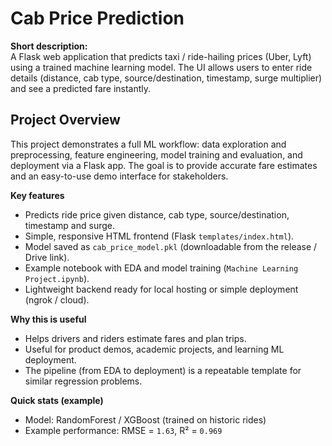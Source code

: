# Cab Price Prediction

**Short description:**  
A Flask web application that predicts taxi / ride-hailing prices (Uber, Lyft) using a trained machine learning model. The UI allows users to enter ride details (distance, cab type, source/destination, timestamp, surge multiplier) and see a predicted fare instantly.

## Project Overview
This project demonstrates a full ML workflow: data exploration and preprocessing, feature engineering, model training and evaluation, and deployment via a Flask app. The goal is to provide accurate fare estimates and an easy-to-use demo interface for stakeholders.

**Key features**
- Predicts ride price given distance, cab type, source/destination, timestamp and surge.
- Simple, responsive HTML frontend (Flask `templates/index.html`).
- Model saved as `cab_price_model.pkl` (downloadable from the release / Drive link).
- Example notebook with EDA and model training (`Machine Learning Project.ipynb`).
- Lightweight backend ready for local hosting or simple deployment (ngrok / cloud).

**Why this is useful**
- Helps drivers and riders estimate fares and plan trips.
- Useful for product demos, academic projects, and learning ML deployment.
- The pipeline (from EDA to deployment) is a repeatable template for similar regression problems.

**Quick stats (example)**  
- Model: RandomForest / XGBoost (trained on historic rides)  
- Example performance: RMSE = `1.63`, R² = `0.969`  

